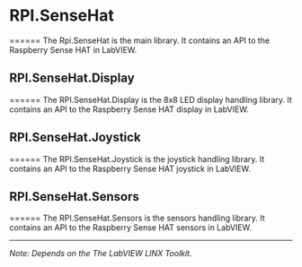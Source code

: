 # RPI.SenseHat
======
The Rpi.SenseHat is the main library. It contains an API to the Raspberry Sense HAT in LabVIEW. 

## RPI.SenseHat.Display
======
The RPI.SenseHat.Display is the 8x8 LED display handling library. It contains an API to the Raspberry Sense HAT display in LabVIEW.

## RPI.SenseHat.Joystick
======
The RPI.SenseHat.Joystick is the joystick handling library. It contains an API to the Raspberry Sense HAT joystick in LabVIEW.

## RPI.SenseHat.Sensors
======
The RPI.SenseHat.Sensors is the sensors handling library. It contains an API to the Raspberry Sense HAT sensors in LabVIEW.

***
*Note: Depends on the The LabVIEW LINX Toolkit.*
